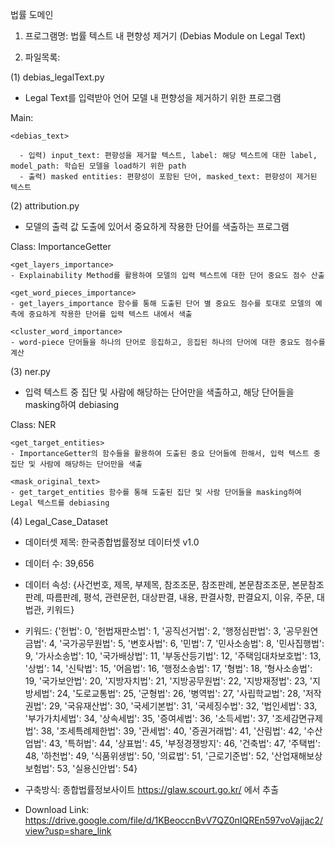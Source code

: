법률 도메인

1. 프로그램명: 법률 텍스트 내 편향성 제거기 (Debias Module on Legal Text)

2. 파일목록:

 (1) debias_legalText.py

  - Legal Text를 입력받아 언어 모델 내 편향성을 제거하기 위한 프로그램

  Main:

    <debias_text>

      - 입력) input_text: 편향성을 제거할 텍스트, label: 해당 텍스트에 대한 label, model_path: 학습된 모델을 load하기 위한 path
      - 출력) masked entities: 편향성이 포함된 단어, masked_text: 편향성이 제거된 텍스트


 (2) attribution.py
  - 모델의 출력 값 도출에 있어서 중요하게 작용한 단어를 색출하는 프로그램
  
  Class: ImportanceGetter

    <get_layers_importance>
    - Explainability Method를 활용하여 모델의 입력 텍스트에 대한 단어 중요도 점수 산출

    <get_word_pieces_importance>
    - get_layers_importance 함수를 통해 도출된 단어 별 중요도 점수를 토대로 모델의 예측에 중요하게 작용한 단어를 입력 텍스트 내에서 색출

    <cluster_word_importance>
    - word-piece 단어들을 하나의 단어로 응집하고, 응집된 하나의 단어에 대한 중요도 점수를 계산


  (3) ner.py
  - 입력 텍스트 중 집단 및 사람에 해당하는 단어만을 색출하고, 해당 단어들을 masking하여 debiasing

  Class: NER
  
    <get_target_entities>
    - ImportanceGetter의 함수들을 활용하여 도출된 중요 단어들에 한해서, 입력 텍스트 중 집단 및 사람에 해당하는 단어만을 색출

    <mask_original_text>
    - get_target_entities 함수를 통해 도출된 집단 및 사람 단어들을 masking하여 Legal 텍스트를 debiasing


  (4) Legal_Case_Dataset
  
  - 데이터셋 제목: 한국종합법률정보 데이터셋 v1.0

  - 데이터 수: 39,656

  - 데이터 속성: {사건번호, 제목, 부제목, 참조조문, 참조판례, 본문참조조문, 본문참조판례, 따름판례, 평석, 관련문헌, 대상판결, 내용, 판결사항, 판결요지, 이유, 주문, 대법관, 키워드}

  - 키워드: {'헌법': 0, '헌법재판소법': 1, '공직선거법': 2, '행정심판법': 3, '공무원연금법': 4, '국가공무원법': 5, '변호사법': 6, '민법': 7, '민사소송법': 8, '민사집행법': 9, '가사소송법': 10, '국가배상법': 11, '부동산등기법': 12, '주택임대차보호법': 13, '상법': 14, '신탁법': 15, '어음법': 16, '행정소송법': 17, '형법': 18, '형사소송법': 19, '국가보안법': 20, '지방자치법': 21, '지방공무원법': 22, '지방재정법': 23, '지방세법': 24, '도로교통법': 25, '군형법': 26, '병역법': 27, '사립학교법': 28, '저작권법': 29, '국유재산법': 30, '국세기본법': 31, '국세징수법': 32, '법인세법': 33, '부가가치세법': 34, '상속세법': 35, '증여세법': 36, '소득세법': 37, '조세감면규제법': 38, '조세특례제한법': 39, '관세법': 40, '증권거래법': 41, '산림법': 42, '수산업법': 43, '특허법': 44, '상표법': 45, '부정경쟁방지': 46, '건축법': 47, '주택법': 48, '하천법': 49, '식품위생법': 50, '의료법': 51, '근로기준법': 52, '산업재해보상보험법': 53, '실용신안법': 54}

  - 구축방식: 종합법률정보사이트 https://glaw.scourt.go.kr/ 에서 추출

  - Download Link: https://drive.google.com/file/d/1KBeoccnBvV7QZ0nIQREn597voVajjac2/view?usp=share_link